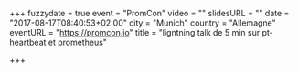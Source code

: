 +++
fuzzydate = true
event = "PromCon"
video = ""
slidesURL = ""
date = "2017-08-17T08:40:53+02:00"
city = "Munich"
country = "Allemagne"
eventURL = "https://promcon.io"
title = "ligntning talk de 5 min sur pt-heartbeat et prometheus"

+++

